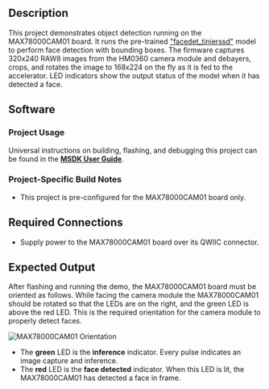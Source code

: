 ## Description

This project demonstrates object detection running on the MAX78000CAM01 board.  It runs the pre-trained ["facedet_tinierssd"](https://github.com/MaximIntegratedAI/ai8x-synthesis/blob/develop/networks/ai85-facedet-tinierssd.yaml) model to perform face detection with bounding boxes.  The firmware captures 320x240 RAW8 images from the HM0360 camera module and debayers, crops, and rotates the image to 168x224 on the fly as it is fed to the accelerator.  LED indicators show the output status of the model when it has detected a face.

## Software

### Project Usage

Universal instructions on building, flashing, and debugging this project can be found in the **[MSDK User Guide](https://analogdevicesinc.github.io/msdk/USERGUIDE/)**.

### Project-Specific Build Notes

* This project is pre-configured for the MAX78000CAM01 board only.

## Required Connections

* Supply power to the MAX78000CAM01 board over its QWIIC connector.

## Expected Output

After flashing and running the demo, the MAX78000CAM01 board must be oriented as follows.  While facing the camera module the MAX78000CAM01 should be rotated so that the LEDs are on the right, and the green LED is above the red LED.  This is the required orientation for the camera module to properly detect faces.

![MAX78000CAM01 Orientation](res/cam01_leds.jpg)

* The **green** LED is the **inference** indicator.  Every pulse indicates an image capture and inference.
* The **red** LED is the **face detected** indicator.  When this LED is lit, the MAX78000CAM01 has detected a face in frame.
